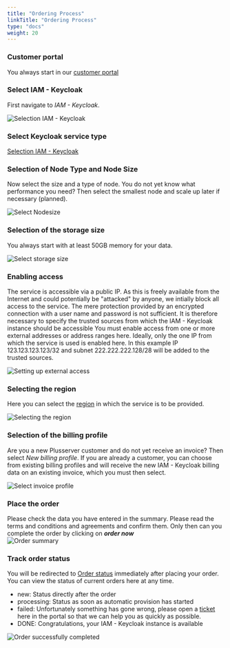 ```yaml
---
title: "Ordering Process"
linkTitle: "Ordering Process"
type: "docs"
weight: 20
---
```


### Customer portal

You always start in our [customer portal](https://customerservice.plusserver.com)

### Select IAM - Keycloak

First navigate to *IAM - Keycloak*.

![Selection IAM - Keycloak](/images/content/04-msl/en/iam_keycloak/ordering/1-cloud_service_keycloak.png)

### Select Keycloak service type

[Selection IAM - Keycloak](/images/content/04-msl/en/iam_keycloak/ordering/2-select_keycloak_version.png)

### Selection of Node Type and Node Size

Now select the size and a type of node. You do not yet know what performance you need? Then select the smallest node and scale up later if necessary (planned).

![Select Nodesize](/images/content/04-msl/en/iam_keycloak/ordering/3-iam_keycloak-size.png)

### Selection of the storage size

You always start with at least 50GB memory for your data. 

![Select storage size](/images/content/04-msl/en/iam_keycloak/ordering/4-iam_keycloak-storage.png)

### Enabling access

The service is accessible via a public IP. As this is freely available from the Internet and could potentially be "attacked" by anyone, we intially block all access to the service. The mere protection provided by an encrypted connection with a user name and password is not sufficient. It is therefore necessary to specify the trusted sources from which the IAM - Keycloak instance should be accessible
You must enable access from one or more external addresses or address ranges here. Ideally, only the one IP from which the service is used is enabled here. In this example IP 123.123.123.123/32 and subnet 222.222.222.128/28 will be added to the trusted sources.

![Setting up external access](/images/content/04-msl/en/iam_keycloak/ordering/5-selection-trusted-sources.png)

### Selecting the region

Here you can select the [region](https://docs.xaas.get-cloud.io/docs/01-dbaas/02-faq/#Regions) in which the service is to be provided. 

![Selecting the region](/images/content/04-msl/en/iam_keycloak/ordering/6-selection_region.png)

### Selection of the billing profile

Are you a new Plusserver customer and do not yet receive an invoice? Then select *New billing profile*. If you are already a customer, you can choose from existing billing profiles and will receive the new IAM - Keycloak billing data on an existing invoice, which you must then select.

![Select invoice profile](/images/content/04-msl/en/iam_keycloak/ordering/7-selection-invoice-profile.png)

### Place the order

Please check the data you have entered in the summary. Please read the terms and conditions and agreements and confirm them. Only then can you complete the order by clicking on ***order now***
<br>
![Order summary](/images/content/04-msl/en/iam_keycloak/ordering/8-order-overview-keycloak.png)

### Track order status

You will be redirected to [Order status](https://customerservice.plusserver.com/order-status) immediately after placing your order. You can view the status of current orders here at any time.

* new: Status directly after the order
* processing: Status as soon as automatic provision has started
* failed: Unfortunately something has gone wrong, please open a [ticket](https://customerservice.plusserver.com/support/ticket-create) here in the portal so that we can help you as quickly as possible.
* DONE: Congratulations, your IAM - Keycloak instance is available

![Order successfully completed](/images/content/04-msl/en/iam_keycloak/ordering/10-order_status.png)

